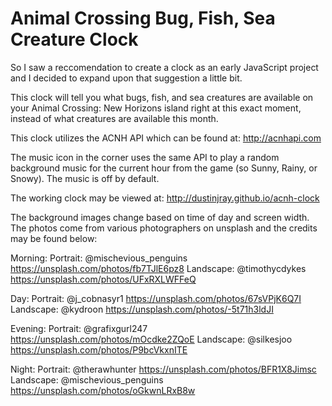 # Animal Crossing Bug, Fish, Sea Creature Clock

So I saw a reccomendation to create a clock as an early JavaScript project and I decided to expand upon that suggestion a little bit.

This clock will tell you what bugs, fish, and sea creatures are available on your Animal Crossing: New Horizons island right at this exact moment, instead of what creatures are available this month. 

This clock utilizes the ACNH API which can be found at: http://acnhapi.com

The music icon in the corner uses the same API to play a random background music for the current hour from the game (so Sunny, Rainy, or Snowy). The music is off by default.

The working clock may be viewed at: http://dustinjray.github.io/acnh-clock

The background images change based on time of day and screen width. The photos come from various photographers on unsplash and the credits may be found below:

Morning:
	Portrait: @mischevious_penguins  https://unsplash.com/photos/fb7TJlE6pz8
	Landscape: @timothycdykes https://unsplash.com/photos/UFxRXLWFFeQ

Day:
	Portrait: @j_cobnasyr1	https://unsplash.com/photos/67sVPjK6Q7I
	Landscape: @kydroon  https://unsplash.com/photos/-5t71h3ldJI

Evening:
	Portrait: @grafixgurl247  https://unsplash.com/photos/mOcdke2ZQoE
	Landscape: @silkesjoo  https://unsplash.com/photos/P9bcVkxnITE

Night:
	Portrait: @therawhunter  https://unsplash.com/photos/BFR1X8Jimsc
	Landscape: @mischevious_penguins  https://unsplash.com/photos/oGkwnLRxB8w